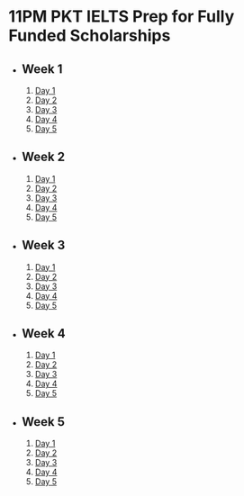 # 11PM PKT IELTS Prep for Fully Funded Scholarships

- ## Week 1

   1. [Day 1](https://www.facebook.com/iCodeguru/videos/1062545575605824)
   2. [Day 2](https://www.facebook.com/iCodeguru/videos/1605484327069103)
   3. [Day 3](https://www.facebook.com/iCodeguru/videos/2298677503806778)
   4. [Day 4](https://www.facebook.com/iCodeguru/videos/2815432361967603)
   5. [Day 5](https://www.facebook.com/iCodeguru/videos/510372285201062)

- ## Week 2

   1. [Day 1](https://www.facebook.com/iCodeguru/videos/1968924653622153)
   2. [Day 2](https://www.facebook.com/iCodeguru/videos/537396429223818)
   3. [Day 3](https://www.facebook.com/iCodeguru/videos/955668142992018)
   4. [Day 4](https://www.facebook.com/iCodeguru/videos/2036185426833641)
   5. [Day 5](https://www.facebook.com/iCodeguru/videos/512847028234647)

- ## Week 3

   1. [Day 1](https://www.facebook.com/iCodeguru/videos/598946719122155)
   2. [Day 2](https://www.facebook.com/iCodeguru/videos/914733923473112)
   3. [Day 3](https://www.facebook.com/iCodeguru/videos/1297749121217912)
   4. [Day 4](https://www.facebook.com/iCodeguru/videos/1734664024045912)
   5. [Day 5](https://www.facebook.com/iCodeguru/videos/1284384529276723)

- ## Week 4

   1. [Day 1](https://www.facebook.com/iCodeguru/videos/1157211952401660)
   2. [Day 2](https://www.facebook.com/iCodeguru/videos/1084750543140693)
   3. [Day 3](https://www.facebook.com/iCodeguru/videos/1602384057380790)
   4. [Day 4](https://www.facebook.com/iCodeguru/videos/1218727842576515)
   5. [Day 5](https://www.facebook.com/iCodeguru/videos/999238528591377)

- ## Week 5

   1. [Day 1](https://www.facebook.com/iCodeguru/videos/879264051052791)
   2. [Day 2](https://www.facebook.com/iCodeguru/videos/578866818001861)
   3. [Day 3](https://www.facebook.com/iCodeguru/videos/1213094896651795)
   4. [Day 4](https://www.facebook.com/iCodeguru/videos/577153028014944)
   5. [Day 5](https://www.facebook.com/iCodeguru/videos/1291248588972143)

<!-- - ## Week 6

   1. [Day 1](https://www.facebook.com/iCodeguru/videos/1227363261814496)
   2. [Day 2](https://www.facebook.com/iCodeguru/videos/556664280438411)
   3. [Day 3]()
   4. [Day 4]()
   5. [Day 5]() -->

<!-- - ## Week 

   1. [Day 1]()
   2. [Day 2]()
   3. [Day 3]()
   4. [Day 4]()
   5. [Day 5]() -->
